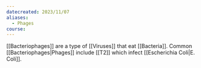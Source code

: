 ```yaml
---
datecreated: 2023/11/07
aliases:
  - Phages
course:
---
```

[[Bacteriophages]] are a type of [[Viruses]] that eat [[Bacteria]]. Common [[Bacteriophages|Phages]] include [[T2]] which infect [[Escherichia Coli|E. Coli]].